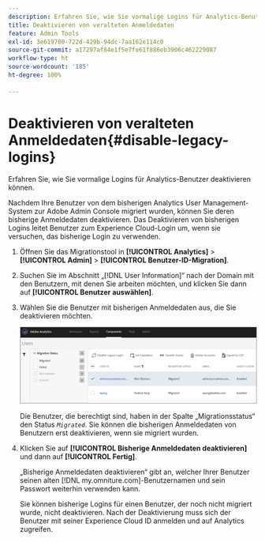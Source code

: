 ```yaml
---
description: Erfahren Sie, wie Sie vormalige Logins für Analytics-Benutzer deaktivieren können.
title: Deaktivieren von veralteten Anmeldedaten
feature: Admin Tools
exl-id: 3e619700-722d-429b-94dc-7aa162e114c0
source-git-commit: a17297af84e1f5e7fe61f886eb3906c462229087
workflow-type: ht
source-wordcount: '185'
ht-degree: 100%

---
```


# Deaktivieren von veralteten Anmeldedaten{#disable-legacy-logins}

Erfahren Sie, wie Sie vormalige Logins für Analytics-Benutzer deaktivieren können.

Nachdem Ihre Benutzer von dem bisherigen Analytics User Management-System zur Adobe Admin Console migriert wurden, können Sie deren bisherige Anmeldedaten deaktivieren. Das Deaktivieren von bisherigen Logins leitet Benutzer zum Experience Cloud-Login um, wenn sie versuchen, das bisherige Login zu verwenden.

1. Öffnen Sie das Migrationstool in **[!UICONTROL Analytics]** > **[!UICONTROL Admin]** > **[!UICONTROL Benutzer-ID-Migration]**.
1. Suchen Sie im Abschnitt „[!DNL User Information]“ nach der Domain mit den Benutzern, mit denen Sie arbeiten möchten, und klicken Sie dann auf **[!UICONTROL Benutzer auswählen]**.
1. Wählen Sie die Benutzer mit bisherigen Anmeldedaten aus, die Sie deaktivieren möchten.

   ![](/help/admin/admin-console/user-management2/user-migration/assets/user-info.png)

   Die Benutzer, die berechtigt sind, haben in der Spalte „Migrationsstatus“ den Status *`Migrated`*. Sie können die bisherigen Anmeldedaten von Benutzern erst deaktivieren, wenn sie migriert wurden.
1. Klicken Sie auf **[!UICONTROL Bisherige Anmeldedaten deaktivieren]** und dann auf **[!UICONTROL Fertig]**.

   „Bisherige Anmeldedaten deaktivieren“ gibt an, welcher Ihrer Benutzer seinen alten [!DNL my.omniture.com]-Benutzernamen und sein Passwort weiterhin verwenden kann.

   Sie können bisherige Logins für einen Benutzer, der noch nicht migriert wurde, nicht deaktivieren. Nach der Deaktivierung muss sich der Benutzer mit seiner Experience Cloud ID anmelden und auf Analytics zugreifen.
